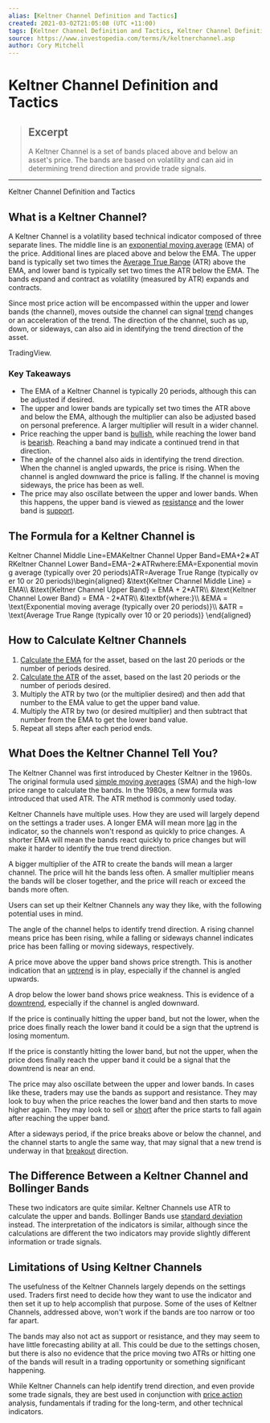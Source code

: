 ```yaml
---
alias: [Keltner Channel Definition and Tactics]
created: 2021-03-02T21:05:08 (UTC +11:00)
tags: [Keltner Channel Definition and Tactics, Keltner Channel Definition and Tactics]
source: https://www.investopedia.com/terms/k/keltnerchannel.asp
author: Cory Mitchell
---
```


# Keltner Channel Definition and Tactics

> ## Excerpt
> A Keltner Channel is a set of bands placed above and below an asset's price. The bands are based on volatility and can aid in determining trend direction and provide trade signals.

---

Keltner Channel Definition and Tactics
## What is a Keltner Channel?

A Keltner Channel is a volatility based technical indicator composed of three separate lines. The middle line is an [exponential moving average](https://www.investopedia.com/terms/e/ema.asp) (EMA) of the price. Additional lines are placed above and below the EMA. The upper band is typically set two times the [Average True Range](https://www.investopedia.com/terms/a/atr.asp) (ATR) above the EMA, and lower band is typically set two times the ATR below the EMA. The bands expand and contract as volatility (measured by ATR) expands and contracts.

Since most price action will be encompassed within the upper and lower bands (the channel), moves outside the channel can signal [trend](https://www.investopedia.com/terms/t/trend.asp) changes or an acceleration of the trend. The direction of the channel, such as up, down, or sideways, can also aid in identifying the trend direction of the asset.

TradingView.

### Key Takeaways

-   The EMA of a Keltner Channel is typically 20 periods, although this can be adjusted if desired.
-   The upper and lower bands are typically set two times the ATR above and below the EMA, although the multiplier can also be adjusted based on personal preference. A larger multiplier will result in a wider channel.
-   Price reaching the upper band is [bullish](https://www.investopedia.com/terms/b/bull.asp), while reaching the lower band is [bearish](https://www.investopedia.com/terms/b/bear.asp). Reaching a band may indicate a continued trend in that direction.
-   The angle of the channel also aids in identifying the trend direction. When the channel is angled upwards, the price is rising. When the channel is angled downward the price is falling. If the channel is moving sideways, the price has been as well.
-   The price may also oscillate between the upper and lower bands. When this happens, the upper band is viewed as [resistance](https://www.investopedia.com/terms/r/resistance.asp) and the lower band is [support](https://www.investopedia.com/terms/s/support.asp).

## The Formula for a Keltner Channel is

Keltner Channel Middle Line\=EMAKeltner Channel Upper Band\=EMA+2∗ATRKeltner Channel Lower Band\=EMA−2∗ATRwhere:EMA\=Exponential moving average (typically over 20 periods)ATR\=Average True Range (typically over 10 or 20 periods)\\begin{aligned} &\\text{Keltner Channel Middle Line} = EMA\\\\ &\\text{Keltner Channel Upper Band} = EMA + 2\*ATR\\\\ &\\text{Keltner Channel Lower Band} = EMA - 2\*ATR\\\\ &\\textbf{where:}\\\\ &EMA = \\text{Exponential moving average (typically over 20 periods)}\\\\ &ATR = \\text{Average True Range (typically over 10 or 20 periods)} \\end{aligned}

## How to Calculate Keltner Channels

1.  [Calculate the EMA](https://www.investopedia.com/ask/answers/122314/what-exponential-moving-average-ema-formula-and-how-ema-calculated.asp) for the asset, based on the last 20 periods or the number of periods desired.
2.  [Calculate the ATR](https://www.investopedia.com/articles/trading/08/average-true-range.asp) of the asset, based on the last 20 periods or the number of periods desired.
3.  Multiply the ATR by two (or the multiplier desired) and then add that number to the EMA value to get the upper band value.
4.  Multiply the ATR by two (or desired multiplier) and then subtract that number from the EMA to get the lower band value.
5.  Repeat all steps after each period ends.

## What Does the Keltner Channel Tell You?

The Keltner Channel was first introduced by Chester Keltner in the 1960s. The original formula used [simple moving averages](https://www.investopedia.com/terms/s/sma.asp) (SMA) and the high-low price range to calculate the bands. In the 1980s, a new formula was introduced that used ATR. The ATR method is commonly used today.

Keltner Channels have multiple uses. How they are used will largely depend on the settings a trader uses. A longer EMA will mean more [lag](https://www.investopedia.com/terms/l/laggingindicator.asp) in the indicator, so the channels won't respond as quickly to price changes. A shorter EMA will mean the bands react quickly to price changes but will make it harder to identify the true trend direction.

A bigger multiplier of the ATR to create the bands will mean a larger channel. The price will hit the bands less often. A smaller multiplier means the bands will be closer together, and the price will reach or exceed the bands more often.

Users can set up their Keltner Channels any way they like, with the following potential uses in mind.

The angle of the channel helps to identify trend direction. A rising channel means price has been rising, while a falling or sideways channel indicates price has been falling or moving sideways, respectively.

A price move above the upper band shows price strength. This is another indication that an [uptrend](https://www.investopedia.com/terms/u/uptrend.asp) is in play, especially if the channel is angled upwards.

A drop below the lower band shows price weakness. This is evidence of a [downtrend](https://www.investopedia.com/terms/d/downtrend.asp), especially if the channel is angled downward.

If the price is continually hitting the upper band, but not the lower, when the price does finally reach the lower band it could be a sign that the uptrend is losing momentum.

If the price is constantly hitting the lower band, but not the upper, when the price does finally reach the upper band it could be a signal that the downtrend is near an end.

The price may also oscillate between the upper and lower bands. In cases like these, traders may use the bands as support and resistance. They may look to buy when the price reaches the lower band and then starts to move higher again. They may look to sell or [short](https://www.investopedia.com/terms/s/short.asp) after the price starts to fall again after reaching the upper band.

After a sideways period, if the price breaks above or below the channel, and the channel starts to angle the same way, that may signal that a new trend is underway in that [breakout](https://www.investopedia.com/terms/b/breakout.asp) direction.

## The Difference Between a Keltner Channel and Bollinger Bands

These two indicators are quite similar. Keltner Channels use ATR to calculate the upper and bands. Bollinger Bands use [standard deviation](https://www.investopedia.com/terms/s/standarddeviation.asp) instead. The interpretation of the indicators is similar, although since the calculations are different the two indicators may provide slightly different information or trade signals.

## Limitations of Using Keltner Channels

The usefulness of the Keltner Channels largely depends on the settings used. Traders first need to decide how they want to use the indicator and then set it up to help accomplish that purpose. Some of the uses of Keltner Channels, addressed above, won't work if the bands are too narrow or too far apart.

The bands may also not act as support or resistance, and they may seem to have little forecasting ability at all. This could be due to the settings chosen, but there is also no evidence that the price moving two ATRs or hitting one of the bands will result in a trading opportunity or something significant happening.

While Keltner Channels can help identify trend direction, and even provide some trade signals, they are best used in conjunction with [price action](https://www.investopedia.com/terms/p/price-action.asp) analysis, fundamentals if trading for the long-term, and other technical indicators.
